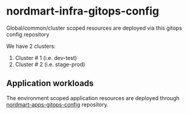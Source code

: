 # nordmart-infra-gitops-config

Global/common/cluster scoped resources are deployed via this gitops config repository

We have 2 clusters:

1. Cluster # 1 (i.e. dev-test) 
2. Cluster # 2 (i.e. stage-prod) 

## Application workloads

The environment scoped application resources are deployed through [nordmart-apps-gitops-config](https://github.com/stakater/nordmart-apps-gitops-config) repository. 
